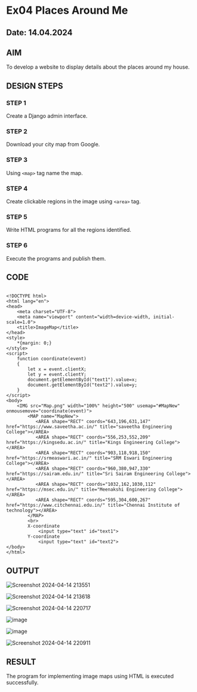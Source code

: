# Ex04 Places Around Me
## Date: 14.04.2024

## AIM
To develop a website to display details about the places around my house.

## DESIGN STEPS

### STEP 1
Create a Django admin interface.

### STEP 2
Download your city map from Google.

### STEP 3
Using ```<map>``` tag name the map.

### STEP 4
Create clickable regions in the image using ```<area>``` tag.

### STEP 5
Write HTML programs for all the regions identified.

### STEP 6
Execute the programs and publish them.

## CODE
```

<!DOCTYPE html>
<html lang="en">
<head>
    <meta charset="UTF-8">
    <meta name="viewport" content="width=device-width, initial-scale=1.0">
    <title>ImageMap</title>
</head>
<style>
    *{margin: 0;}
</style>
<script>
    function coordinate(event)
    {
        let x = event.clientX;
        let y = event.clientY;
        document.getElementById("text1").value=x;
        document.getElementById("text2").value=y;
    }
</script>
<body>
    <IMG src="Map.png" width="100%" height="500" usemap="#MapNew" onmousemove="coordinate(event)">
        <MAP name="MapNew">
           <AREA shape="RECT" coords="643,196,631,147" href="https://www.saveetha.ac.in/" title="saveetha Engineering College"></AREA>
           <AREA shape="RECT" coords="556,253,552,209" href="https://kingsedu.ac.in/" title="Kings Engineering College"></AREA>
           <AREA shape="RECT" coords="903,118,918,150" href="https://srmeaswari.ac.in/" title="SRM Eswari Engineering College"></AREA>
           <AREA shape="RECT" coords="960,380,947,330" href="https://sairam.edu.in/" title="Sri Sairam Engineering College"></AREA>
           <AREA shape="RECT" coords="1032,162,1030,112" href="https://msec.edu.in/" title="Meenakshi Engineering College"></AREA>
           <AREA shape="RECT" coords="595,304,600,267" href="https://www.citchennai.edu.in/" title="Chennai Institute of technology"></AREA>
        </MAP>
        <br>
        X-coordinate
            <input type="text" id="text1">
        Y-coordinate 
            <input type="text" id="text2">
</body>
</html>

```


## OUTPUT
 ![Screenshot 2024-04-14 213551](https://github.com/JAYASREE24032006/NearMe/assets/144360800/a1640895-413b-4b3c-981e-4402c61c2f43)

 ![Screenshot 2024-04-14 213618](https://github.com/JAYASREE24032006/NearMe/assets/144360800/124fc251-6a6c-4399-982c-b7be1aad9cf0)

 ![Screenshot 2024-04-14 220717](https://github.com/JAYASREE24032006/NearMe/assets/144360800/f2775713-f51c-4de1-94f3-d9171eb9dd0b)

 ![image](https://github.com/JAYASREE24032006/NearMe/assets/144360800/8deb3d6a-4e24-43df-b6e8-9bf3072d87c6)

 ![image](https://github.com/JAYASREE24032006/NearMe/assets/144360800/2941cef4-9b7e-4dea-a153-c69c358ddcb4)

 ![Screenshot 2024-04-14 220911](https://github.com/JAYASREE24032006/NearMe/assets/144360800/bddda35b-b067-410d-b3b3-bfd8929ed518)











## RESULT
The program for implementing image maps using HTML is executed successfully.
